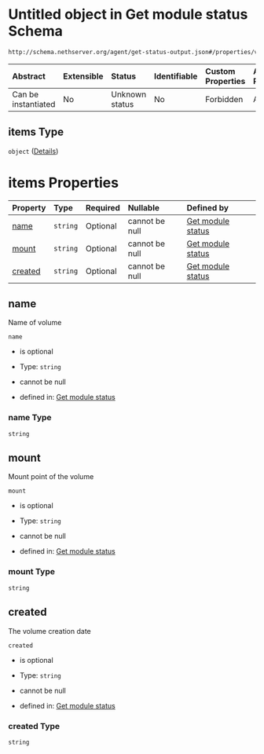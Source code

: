 # Untitled object in Get module status Schema

```txt
http://schema.nethserver.org/agent/get-status-output.json#/properties/volumes/items
```



| Abstract            | Extensible | Status         | Identifiable | Custom Properties | Additional Properties | Access Restrictions | Defined In                                                                     |
| :------------------ | :--------- | :------------- | :----------- | :---------------- | :-------------------- | :------------------ | :----------------------------------------------------------------------------- |
| Can be instantiated | No         | Unknown status | No           | Forbidden         | Allowed               | none                | [get-status-output.json*](agent/get-status-output.json "open original schema") |

## items Type

`object` ([Details](get-status-output-properties-volumes-items.md))

# items Properties

| Property            | Type     | Required | Nullable       | Defined by                                                                                                                                                                                     |
| :------------------ | :------- | :------- | :------------- | :--------------------------------------------------------------------------------------------------------------------------------------------------------------------------------------------- |
| [name](#name)       | `string` | Optional | cannot be null | [Get module status](get-status-output-properties-volumes-items-properties-name.md "http://schema.nethserver.org/agent/get-status-output.json#/properties/volumes/items/properties/name")       |
| [mount](#mount)     | `string` | Optional | cannot be null | [Get module status](get-status-output-properties-volumes-items-properties-mount.md "http://schema.nethserver.org/agent/get-status-output.json#/properties/volumes/items/properties/mount")     |
| [created](#created) | `string` | Optional | cannot be null | [Get module status](get-status-output-properties-volumes-items-properties-created.md "http://schema.nethserver.org/agent/get-status-output.json#/properties/volumes/items/properties/created") |

## name

Name of volume

`name`

*   is optional

*   Type: `string`

*   cannot be null

*   defined in: [Get module status](get-status-output-properties-volumes-items-properties-name.md "http://schema.nethserver.org/agent/get-status-output.json#/properties/volumes/items/properties/name")

### name Type

`string`

## mount

Mount point of the volume

`mount`

*   is optional

*   Type: `string`

*   cannot be null

*   defined in: [Get module status](get-status-output-properties-volumes-items-properties-mount.md "http://schema.nethserver.org/agent/get-status-output.json#/properties/volumes/items/properties/mount")

### mount Type

`string`

## created

The volume creation date

`created`

*   is optional

*   Type: `string`

*   cannot be null

*   defined in: [Get module status](get-status-output-properties-volumes-items-properties-created.md "http://schema.nethserver.org/agent/get-status-output.json#/properties/volumes/items/properties/created")

### created Type

`string`
